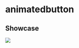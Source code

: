 # animatedbutton

## Showcase
<img widget = "200" src = "https://user-images.githubusercontent.com/55150540/89919094-d1d50f00-dc35-11ea-8ffc-659456026768.gif">
